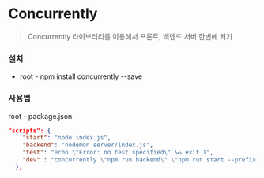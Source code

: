 # Concurrently
>Concurrently 라이브러리를 이용해서 프론트, 백엔드 서버 한번에 켜기


### 설치
* root - npm install concurrently --save

### 사용법
root - package.json 

```json
"scripts": {
    "start": "node index.js",
    "backend": "nodemon server/index.js",
    "test": "echo \"Error: no test specified\" && exit 1",
    "dev" : "concurrently \"npm run backend\" \"npm run start --prefix client\""
  },
```
